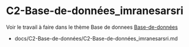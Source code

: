 
# C2-Base-de-données_imranesarsri


Voir le travail à faire dans le thème Base de donnees 
[Base-de-données](https://github.com/solicoders/evaluation/issues/6)


- docs/C2-Base-de-données/C2-Base-de-données_imranesarsri.md 
 
